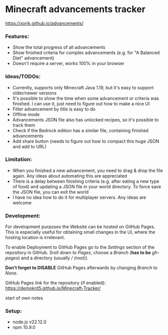 # Minecraft advancements tracker

https://xorik.github.io/advancements/

### Features:
- Show the total progress of all advancements
- Show finished criteria for complex advancements (e.g. for "A Balanced Diet" advancement)
- Doesn't require a server, works 100% in your browser

### Ideas/TODOs:
- Currently, supports only Minecraft Java 1.19, but it's easy to support older/newer versions
- It's possible to show the time when some advancement or criteria was finished. I can use it, just need to figure out how to make a nice UI
- Filter advancement by title is easy to do
- Offline mode
- Advancements JSON file also has unlocked recipes, so it's possible to track them
- Check if the Bedrock edition has a similar file, containing finished advancements
- Add share button (needs to figure out how to compact this huge JSON and add to URL)

### Limitation:
- When you finished a new advancement, you need to drag & drop the file again. Any ideas about automating this are appreciated
- There is a delay between finishing criteria (e.g. after eating a new type of food) and updating a JSON file in your world directory. To force save the JSON file, you can exit the world
- I have no idea how to do it for multiplayer servers. Any ideas are welcome

### Development:
For development purposes the Website can be hosted on GitHub Pages. This is especially useful for obtaining small changes in the UI, where the hosting location is irrelevant.

To enable Deployment to GitHub Pages go to the *Settings* section of the repository in GitHub. Sroll down to *Pages*, choose a *Branch* (**has to be** *gh-pages*) and a directory (usually */ (root)*).

**Don't forget to DISABLE**  GitHub Pages afterwards by changing *Branch* to *None*.

GitHub Pages link for the repository (if enabled):
https://demokrit5.github.io/Minecraft-Tracker/


start of own notes
### Setup:
- node.js v22.12.0
- npm 10.9.0

